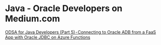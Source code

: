 # Java - Oracle Developers on Medium.com
[ODSA for Java Developers (Part 5) - Connecting to Oracle ADB from a FaaS App with Oracle JDBC on Azure Functions](https://medium.com/@juarezjunior/odsa-for-java-developers-part-5-connecting-to-oracle-adb-from-a-faas-app-with-spring-data-jpa-5083793ec168) 
